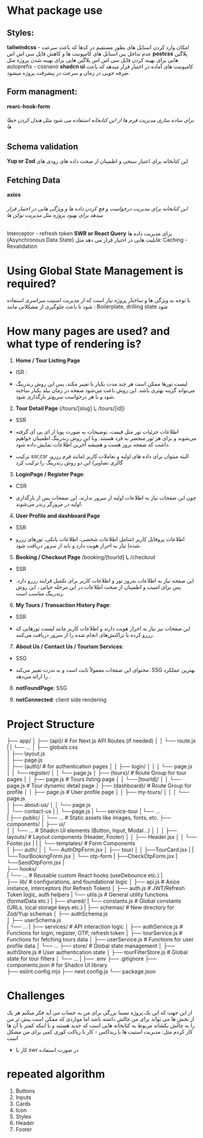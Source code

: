# What package use 
## Styles:
**tailwindcss** امکان وارد کردن استایل های بطور مستقیم در کدها که باعث سرعت - عدم تداخل بین استایل های کامپوننت ها و کاهش فایل سی اس اس
**postcss** 
پلاگین هایی برای بهینه کردن فایل سی اس اس
پلاگین هایی برای بهینه شدن پروژه مثل autoprefix - cssnano
**shadcn ui**
   کامپوننت های آماده در اختیار قرار میدهد که باعث صرفه جویی در زمان و سرعت در پیشرفت پروژه میشود.
## Form managment:
**rearc-hook-form**
###### برای ساده سازی مدیریت فرم ها از این کتابخانه استفاده می شود مثل هندل کردن خطا ها
## Schema validation
**Yup or Zod**
این کتابخانه برای اعتبار سنجی و اطمینان از صحت داده های رودی های 
## Fetching Data
**axios**
###### این کتابخانه برای مدیریت درخواست  و فچ کردن داده ها و ویژگی هایی در اختیار قرار میدهد برای بهبود پروژه مثل مدیریت توکن ها
Interceptor - refresh token
**SWR or React Query**
برای مدیریت داده ها
(Asynchronous Data State)
قابلیت هایی در اختیار قرار می دهد مثل:
Caching - Revalidation

# Using Global State Management is required?
با توجه به ویژگی ها و ساختار پروژه نیاز است که از  مدیریت استیت سراسری استفاده شود تا باعث جلوگیری از مشکلاتی مانند :
Boilerplate, drilling state
شود
# How many pages are used? and what type of rendering is?
 1.   __Home / Tour Listing Page__
 * ISR : 
- لیست تورها ممکن است هر چند مدت یکبار یا تغییر مکند، پس این روش رندرینگ می‌تواند گزینه بهتری باشد. این روش باعث می‌شود صفحه در زمان بیلد یکبار ساخته شود و با هر درخواست‌ سریع‌تر بارگذاری شود.

2. __Tour Detail Page__
(/tours/[slug] یا /tours/[id])
* SSR 
-  اطلاعات جزئیات تور مثل قیمت، توضیحات به صورت پویا از ای پی آی گرفته می‌شوند و برای هر تور منحصر به فرد هستند. وبا این روش رندرینگ اطمینان خواهیم داشت که صفحه بروز هست و همیشه آخرین اطلاعات نمایش داده شود.
*  ترکیب ssr,csr
البته میتوان برای داده های اولیه و تعاملات کاربر (مانند فرم رزرو، گالری تصاویر) این دو روش  رندرینگ را ترکیب کرد


3. __LoginPage / Register Page__:
* CSR 
-  چون این صفحات نیاز به اطلاعات اولیه از سرور ندارند. این صفحات پس از بارگذاری اولیه در مرورگر رندر می‌شوند.

4. __User Profile and dashboard Page__
*  SSR 
-  اطلاعات پروفایل کاربر (شامل اطلاعات شخصی، اطلاعات بانکی، تورهای رزرو شده) نیاز به احراز هویت دارد و باید از سرور دریافت شود.  


5. __Booking / Checkout Page__
 /booking/[tourId] یا /checkout
*  SSR 
-  این صفحه نیاز به اطلاعات به‌روز تور و اطلاعات کاربر برای تکمیل فرایند رزرو دارد. پس برای امنیت و اطمینان از صحت اطلاعات در این مرحله حیاتی ، این روش رندرینگ مناسب است.

6. __My Tours / Transaction History Page__:
*  SSR 
-  این صفحات نیز نیاز به احراز هویت دارند و اطلاعات کاربر  مانند لیست تورهایی که رزرو کرده یا تراکنش‌های انجام شده را از سرور دریافت می‌کنند.

7. __About Us / Contact Us / Tourism Services__:
* SSG 
-  محتوای این صفحات معمولاً ثابت است و به ندرت تغییر می‌کند. SSG بهترین عملکرد را ارائه می‌دهد .

8. __notFoundPage__:
SSG

9. __notConnected__:
client side rendering

# Project Structure 
├── app/
│   ├── (api)/                 # For Next.js API Routes (if needed)
│   │   └── route.js
|   |   └── ...
│   ├── globals.css   
│   ├── layout.js            
│   ├── page.js              
│   ├── (auth)/                # for authentication pages
│   │   ├── login/
│   │   │   └── page.js
│   │   └── register/
│   │       └── page.js
│   ├── (tours)/               # Route Group for tour pages
│   │   ├── page.js            # Tours listing page
│   │   └── [tourId]/
│   │       └── page.js        # Tour dynamic detail page
│   ├── (dashboard)/           # Route Group for profile 
│   │   ├── page.js            # User profile page
│   │   ├── my-tours/
│   │   │   └── page.js               
│   ├── about-us/
│   │   └── page.js          
│   └── contact-us
|   │   └──page.js
|   └── service-tour
|   └── ...      
|
├── public/
│   └── ...                    # Static assets like images, fonts, etc.
├── components/
│   ├── ui/                   
│   │   └── ...                # Shadcn UI elements (Button, Input, Modal...)
│   │
│   ├── layouts/               # Layout components (Header, Footer)
│   │   ├── Header.jsx
│   │   └── Footer.jsx
|   |
│   └── templates/              # Form Components  
│        ├── auth/
│        │   └── AuthOtpForm.jsx
│        ├── tour/
│        │    ├──TourCard.jsx
|        |    └──TourBookingForm.jsx
│        └── otp-form
|            ├──CheckOtpForm.jsx
|            └──SendOtpForm.jsx
|    
├── hooks/   
|   └── ...              # Reusable custom React hooks (useDebounce etc.)
|               
├── lib/                  # configurations, and foundational logic
│   ├── api.js            # Axios instance, interceptors (for Refresh Token)
│   ├── auth.js           # JWT/Refresh Token logic, auth helpers
|   └── utils.js          # General utility functions (formatData etc.)
|
├── shared/
|   └── constants.js      # Global constants (URLs, local storage keys etc.)
|    ├── schemas/         # New directory for Zod/Yup schemas
│       ├── authSchema.js     
│       ├── userSchema.js    
|       └── ...
|
├── services/               # API interaction logic
│   ├── authService.js      # Functions for login, register, OTP, refresh token
│   ├── tourService.js      # Functions for fetching tours data
│   ├── userService.js      # Functions for user profile data
│   └── ...
├── store/                   # Global state management 
│   ├── authStore.js         # User authentication state
│   ├── tourFilterStore.js   # Global state for tour filters
│   └── ...
|
├── .env
├── .gitignore
├── components.json      # for Shadcn UI library  
├── eslint.config.mjs
├── next.config.js
└── package.json
# Challenges
از این جهت که این یک پروژه نسبتا بزرگی برای من به حساب می آید فکر میکنم هر یک از بخش ها می تواند برای من چالش داشته باشد اما مواردی که ممکن است بیش تر من را به چالش بکشاند مربوط به کتابخانه هایی است که جدید هستند و یا اینکه کمتر با آن ها کار کردم مثل:
مدیریت استیت ها با ریداکس - کار با ریاکت کوری کمی برای من مشکل است 
-  کار با swr در صورت استفاده
# repeated algorithm
1. Buttons
2. Inputs
3. Cards
4. Icon
5. Styles
6. Header
7. Footer